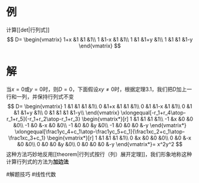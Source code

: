# 例
计算[[det|行列式]]
$$
D=
\begin{vmatrix}
	1+x  &1    &1    &1\\
	1    &1-x  &1    &1\\
	1    &1    &1+y  &1\\
	1    &1    &1    &1-y
\end{vmatrix}
$$
# 解
当$x=0$或$y=0$时，则$D=0$，下面假设$xy\ne0$时，根据定理$3.1$，我们把$D$加上一行和一列，并保持行列式不变
$$
D=
\begin{vmatrix}
1 &1 &1 &1 &1\\
0 &1+x &1 &1 &1\\
0 &1 &1-x &1 &1\\
0 &1 &1 &1+y &1\\
0 &1 &1 &1 &1-y\\
\end{vmatrix}
\xlongequal[-r_1+r_4\atop-r_1+r_5]{-r_1+r_2\atop-r_1+r_3}
\begin{vmatrix*}[r]
1 &1 &1 &1 &1\\
-1 &x &0 &0 &0\\
-1 &0 &-x &0 &0\\
-1 &0 &0 &y &0\\
-1 &0 &0 &0 &-y
\end{vmatrix*}
\xlongequal[\frac1yc_4+c_1\atop-\frac1yc_5+c_1]{\frac1xc_2+c_1\atop-\frac1xc_3+c_1}
\begin{vmatrix*}[r]
1 &1 &1 &1 &1\\
0 &x &0 &0 &0\\
0 &0 &-x &0 &0\\
0 &0 &0 &y &0\\
0 &0 &0 &0 &-y
\end{vmatrix*}=
x^2y^2
$$
这种方法巧妙地反用[[theorem|行列式按行（列）展开定理]]，我们形象地称这种计算行列式的方法为**加边法**

#解题技巧 #线性代数